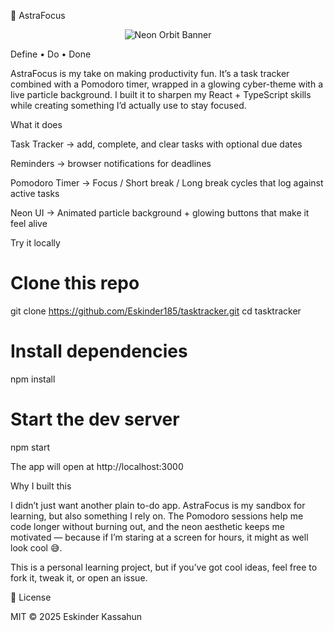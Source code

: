 🌌 AstraFocus
<p align="center">
  <img src="assets/neon-orbit.svg" alt="Neon Orbit Banner"/>
</p>


Define • Do • Done

AstraFocus is my take on making productivity fun. It’s a task tracker combined with a Pomodoro timer, wrapped in a glowing cyber-theme with a live particle background. I built it to sharpen my React + TypeScript skills while creating something I’d actually use to stay focused.


What it does

Task Tracker → add, complete, and clear tasks with optional due dates

Reminders → browser notifications for deadlines

Pomodoro Timer → Focus / Short break / Long break cycles that log against active tasks

Neon UI → Animated particle background + glowing buttons that make it feel alive

Try it locally
# Clone this repo
git clone https://github.com/Eskinder185/tasktracker.git
cd tasktracker

# Install dependencies
npm install

# Start the dev server
npm start


The app will open at http://localhost:3000

 Why I built this

I didn’t just want another plain to-do app. AstraFocus is my sandbox for learning, but also something I rely on. The Pomodoro sessions help me code longer without burning out, and the neon aesthetic keeps me motivated — because if I’m staring at a screen for hours, it might as well look cool 😅.

This is a personal learning project, but if you’ve got cool ideas, feel free to fork it, tweak it, or open an issue.

📜 License

MIT © 2025 Eskinder Kassahun

